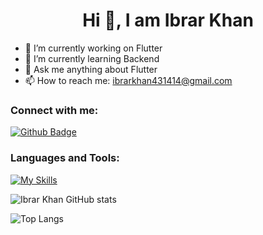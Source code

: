  <h1 align="center">Hi 👋, I am Ibrar Khan</h1>

- 🔭 I’m currently working on Flutter
- 🌱 I’m currently learning Backend
- 💬 Ask me anything about Flutter 
- 📫 How to reach me: ibrarkhan431414@gmail.com
  
### Connect with me:
<div id="badges">
  <a href="https://github.com/IbrarKhanCode">
    <img src="https://img.shields.io/badge/Github-white?style=for-the-badge&logo=Github&logoColor=black" alt="Github Badge"/>
  </a>
</div>

### Languages and Tools:
[![My Skills](https://skillicons.dev/icons?i=flutter,dart,firebase,github,html,css,=5)](https://skillicons.dev)

![Ibrar Khan GitHub stats](https://github-readme-stats.vercel.app/api?username=IbrarKhanCode&show_icons=true&theme=dark)

![Top Langs](https://github-readme-stats.vercel.app/api/top-langs/?username=IbrarKhanCode&theme=dark)
